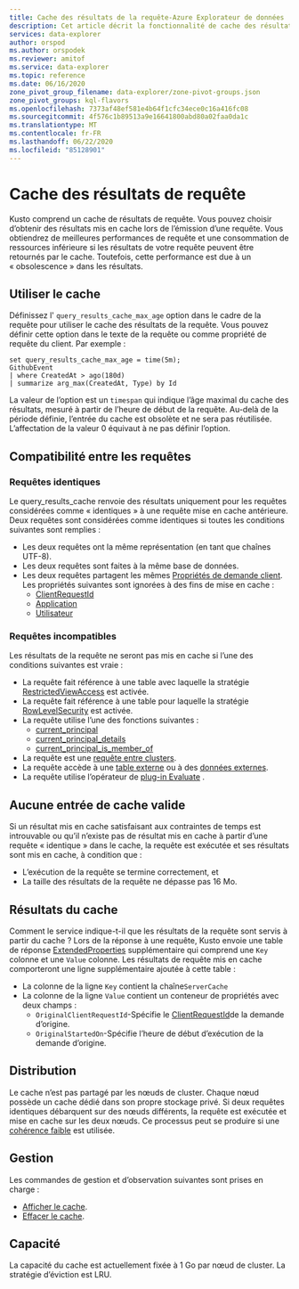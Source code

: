 ```yaml
---
title: Cache des résultats de la requête-Azure Explorateur de données
description: Cet article décrit la fonctionnalité de cache des résultats de requête dans Azure Explorateur de données.
services: data-explorer
author: orspod
ms.author: orspodek
ms.reviewer: amitof
ms.service: data-explorer
ms.topic: reference
ms.date: 06/16/2020
zone_pivot_group_filename: data-explorer/zone-pivot-groups.json
zone_pivot_groups: kql-flavors
ms.openlocfilehash: 7373af48ef581e4b64f1cfc34ece0c16a416fc08
ms.sourcegitcommit: 4f576c1b89513a9e16641800abd80a02faa0da1c
ms.translationtype: MT
ms.contentlocale: fr-FR
ms.lasthandoff: 06/22/2020
ms.locfileid: "85128901"
---
```

# <a name="query-results-cache"></a>Cache des résultats de requête

Kusto comprend un cache de résultats de requête. Vous pouvez choisir d’obtenir des résultats mis en cache lors de l’émission d’une requête. Vous obtiendrez de meilleures performances de requête et une consommation de ressources inférieure si les résultats de votre requête peuvent être retournés par le cache. Toutefois, cette performance est due à un « obsolescence » dans les résultats.

## <a name="use-the-cache"></a>Utiliser le cache

Définissez l' `query_results_cache_max_age` option dans le cadre de la requête pour utiliser le cache des résultats de la requête. Vous pouvez définir cette option dans le texte de la requête ou comme propriété de requête du client. Par exemple :

```kusto
set query_results_cache_max_age = time(5m);
GithubEvent
| where CreatedAt > ago(180d)
| summarize arg_max(CreatedAt, Type) by Id
```

La valeur de l’option est un `timespan` qui indique l’âge maximal du cache des résultats, mesuré à partir de l’heure de début de la requête. Au-delà de la période définie, l’entrée du cache est obsolète et ne sera pas réutilisée. L’affectation de la valeur 0 équivaut à ne pas définir l’option.

## <a name="compatibility-between-queries"></a>Compatibilité entre les requêtes

### <a name="identical-queries"></a>Requêtes identiques

Le query_results_cache renvoie des résultats uniquement pour les requêtes considérées comme « identiques » à une requête mise en cache antérieure. Deux requêtes sont considérées comme identiques si toutes les conditions suivantes sont remplies :

* Les deux requêtes ont la même représentation (en tant que chaînes UTF-8).
* Les deux requêtes sont faites à la même base de données.
* Les deux requêtes partagent les mêmes [Propriétés de demande client](../api/netfx/request-properties.md). Les propriétés suivantes sont ignorées à des fins de mise en cache :
   * [ClientRequestId](../api/netfx/request-properties.md#the-clientrequestid-x-ms-client-request-id-named-property)
   * [Application](../api/netfx/request-properties.md#the-application-x-ms-app-named-property)
   * [Utilisateur](../api/netfx/request-properties.md#the-user-x-ms-user-named-property)

### <a name="incompatible-queries"></a>Requêtes incompatibles

Les résultats de la requête ne seront pas mis en cache si l’une des conditions suivantes est vraie :
 
* La requête fait référence à une table avec laquelle la stratégie [RestrictedViewAccess](../management/restrictedviewaccesspolicy.md) est activée.
* La requête fait référence à une table pour laquelle la stratégie [RowLevelSecurity](../management/rowlevelsecuritypolicy.md) est activée.
* La requête utilise l’une des fonctions suivantes :
    * [current_principal](current-principalfunction.md)
    * [current_principal_details](current-principal-detailsfunction.md)
    * [current_principal_is_member_of](current-principal-ismemberoffunction.md)
* La requête est une [requête entre clusters](cross-cluster-or-database-queries.md).
* La requête accède à une [table externe](schema-entities/externaltables.md) ou à des [données externes](externaldata-operator.md).
* La requête utilise l’opérateur de [plug-in Evaluate](evaluateoperator.md) .

## <a name="no-valid-cache-entry"></a>Aucune entrée de cache valide

Si un résultat mis en cache satisfaisant aux contraintes de temps est introuvable ou qu’il n’existe pas de résultat mis en cache à partir d’une requête « identique » dans le cache, la requête est exécutée et ses résultats sont mis en cache, à condition que : 

* L’exécution de la requête se termine correctement, et
* La taille des résultats de la requête ne dépasse pas 16 Mo.

## <a name="results-from-the-cache"></a>Résultats du cache

Comment le service indique-t-il que les résultats de la requête sont servis à partir du cache ?
Lors de la réponse à une requête, Kusto envoie une table de réponse [ExtendedProperties](../api/rest/response.md) supplémentaire qui comprend une `Key` colonne et une `Value` colonne.
Les résultats de requête mis en cache comporteront une ligne supplémentaire ajoutée à cette table :
* La colonne de la ligne `Key` contient la chaîne`ServerCache`
* La colonne de la ligne `Value` contient un conteneur de propriétés avec deux champs :
   * `OriginalClientRequestId`-Spécifie le [ClientRequestId](../api/netfx/request-properties.md#the-clientrequestid-x-ms-client-request-id-named-property)de la demande d’origine.
   * `OriginalStartedOn`-Spécifie l’heure de début d’exécution de la demande d’origine.

## <a name="distribution"></a>Distribution

Le cache n’est pas partagé par les nœuds de cluster. Chaque nœud possède un cache dédié dans son propre stockage privé. Si deux requêtes identiques débarquent sur des nœuds différents, la requête est exécutée et mise en cache sur les deux nœuds. Ce processus peut se produire si une [cohérence faible](../concepts/queryconsistency.md) est utilisée.

## <a name="management"></a>Gestion

Les commandes de gestion et d’observation suivantes sont prises en charge :

* [Afficher le cache](../management/show-query-results-cache-command.md).
* [Effacer le cache](../management/clear-query-results-cache-command.md).

## <a name="capacity"></a>Capacité

La capacité du cache est actuellement fixée à 1 Go par nœud de cluster.
La stratégie d’éviction est LRU.
